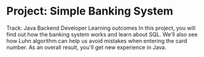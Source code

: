 # Project: Simple Banking System
Track: Java Backend Developer
Learning outcomes
In this project, you will find out how the banking system works and learn about SQL. 
We'll also see how Luhn algorithm can help us avoid mistakes when entering the card number.
As an overall result, you'll get new experience in Java.

